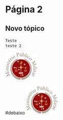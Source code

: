 # Página 2

## Novo tópico
    Teste 
    teste 2

![Logo](images/logo.png)

#debaixo
![Logo](imagens\logo.png)